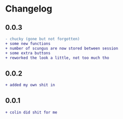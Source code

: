 # Changelog

## 0.0.3

```diff
- chucky (gone but not forgotten)
+ some new functions
+ number of scungus are now stored between session
+ some extra buttons
+ reworked the look a little, not too much tho
```

## 0.0.2

```diff
+ added my own shit in
```

## 0.0.1

```diff
+ colin did shit for me
```
